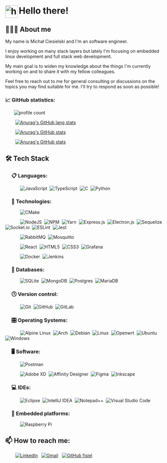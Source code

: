 # <img alt="handwavegif" src="https://user-images.githubusercontent.com/39513876/112366216-8cfe7400-8cfe-11eb-8116-7d3dbae20e97.gif" width='40' align="left"/> Hello there!

## 👨🏻‍💻 About me

My name is Michał Ciesielski and I'm an software engineer. 

I enjoy working on many stack layers but lately I'm focusing on embedded linux development and full stack web development.

My main goal is to widen my knowledge about the things I'm currently working on and to share it with my fellow colleagues.

Feel free to reach out to me for general consulting or discussions on the topics you may find suitable for me. I'll try to respond as soon as possible!

### 📈 GitHub statistics:

&nbsp;&nbsp;&nbsp;&nbsp;&nbsp;&nbsp;&nbsp;![profile count](https://komarev.com/ghpvc/?username=fisiel&label=Profile%20views&color=b40e96&style=flat)&nbsp;

&nbsp;&nbsp;&nbsp;&nbsp;&nbsp;&nbsp;&nbsp;&nbsp;[![Anurag's GitHub lang stats](https://github-readme-stats.vercel.app/api/top-langs?username=fisiel&show_icons=true&theme=synthwave&locale=en&layout=compact)](https://github.com/anuraghazra/github-readme-stats)

&nbsp;&nbsp;&nbsp;&nbsp;&nbsp;&nbsp;&nbsp;&nbsp;[![Anurag's GitHub stats](https://github-readme-stats.vercel.app/api?username=fisiel&show_icons=true&theme=synthwave&locale=en)](https://github.com/anuraghazra/github-readme-stats)

&nbsp;&nbsp;&nbsp;&nbsp;&nbsp;&nbsp;&nbsp;&nbsp;[![Anurag's GitHub stats](https://github-readme-streak-stats.herokuapp.com/?user=fisiel&theme=dark)](https://github.com/DenverCoder1/github-readme-streak-stats)

## 🛠 Tech Stack

### &nbsp;&nbsp;&nbsp;&nbsp; 📋 Languages:

&nbsp;&nbsp;&nbsp;&nbsp;&nbsp;&nbsp;&nbsp;&nbsp;&nbsp;&nbsp;&nbsp;&nbsp;![JavaScript](https://img.shields.io/badge/javascript-%23323330.svg?style=for-the-badge&logo=javascript&logoColor=%23F7DF1E)&nbsp;
![TypeScript](https://img.shields.io/badge/typescript-%23007ACC.svg?style=for-the-badge&logo=typescript&logoColor=white)&nbsp;
![C](https://img.shields.io/badge/c-%2300599C.svg?style=for-the-badge&logo=c&logoColor=white)&nbsp;
![Python](https://img.shields.io/badge/python-3670A0?style=for-the-badge&logo=python&logoColor=ffdd54)&nbsp;

### &nbsp;&nbsp;&nbsp;&nbsp; 🔬 Technologies:

&nbsp;&nbsp;&nbsp;&nbsp;&nbsp;&nbsp;&nbsp;&nbsp;&nbsp;&nbsp;&nbsp;&nbsp;![CMake](https://img.shields.io/badge/CMake-%23008FBA.svg?style=for-the-badge&logo=cmake&logoColor=white)&nbsp;

&nbsp;&nbsp;&nbsp;&nbsp;&nbsp;&nbsp;&nbsp;&nbsp;&nbsp;&nbsp;&nbsp;&nbsp;![NodeJS](https://img.shields.io/badge/node.js-6DA55F?style=for-the-badge&logo=node.js&logoColor=white)&nbsp;
![NPM](https://img.shields.io/badge/NPM-%23000000.svg?style=for-the-badge&logo=npm&logoColor=white)&nbsp;
![Yarn](https://img.shields.io/badge/yarn-%232C8EBB.svg?style=for-the-badge&logo=yarn&logoColor=white)&nbsp;
![Express.js](https://img.shields.io/badge/express.js-%23404d59.svg?style=for-the-badge&logo=express&logoColor=%2361DAFB)&nbsp;
![Electron.js](https://img.shields.io/badge/Electron-191970?style=for-the-badge&logo=Electron&logoColor=white)&nbsp;
![Sequelize](https://img.shields.io/badge/Sequelize-52B0E7?style=for-the-badge&logo=Sequelize&logoColor=white)&nbsp;
![Socket.io](https://img.shields.io/badge/Socket.io-black?style=for-the-badge&logo=socket.io&badgeColor=010101)&nbsp;
![ESLint](https://img.shields.io/badge/ESLint-4B3263?style=for-the-badge&logo=eslint&logoColor=white)&nbsp;
![Jest](https://img.shields.io/badge/-jest-%23C21325?style=for-the-badge&logo=jest&logoColor=white)&nbsp;

&nbsp;&nbsp;&nbsp;&nbsp;&nbsp;&nbsp;&nbsp;&nbsp;&nbsp;&nbsp;&nbsp;&nbsp;![RabbitMQ](https://img.shields.io/badge/Rabbitmq-FF6600?style=for-the-badge&logo=rabbitmq&logoColor=white)&nbsp;
![Mosquitto](https://img.shields.io/badge/mosquitto-%233C5280.svg?style=for-the-badge&logo=eclipsemosquitto&logoColor=white)&nbsp;

&nbsp;&nbsp;&nbsp;&nbsp;&nbsp;&nbsp;&nbsp;&nbsp;&nbsp;&nbsp;&nbsp;&nbsp;![React](https://img.shields.io/badge/react-%2320232a.svg?style=for-the-badge&logo=react&logoColor=%2361DAFB)&nbsp;
![HTML5](https://img.shields.io/badge/html5-%23E34F26.svg?style=for-the-badge&logo=html5&logoColor=white)&nbsp;
![CSS3](https://img.shields.io/badge/css3-%231572B6.svg?style=for-the-badge&logo=css3&logoColor=white)&nbsp;
![Grafana](https://img.shields.io/badge/grafana-%23F46800.svg?style=for-the-badge&logo=grafana&logoColor=white)&nbsp;

&nbsp;&nbsp;&nbsp;&nbsp;&nbsp;&nbsp;&nbsp;&nbsp;&nbsp;&nbsp;&nbsp;&nbsp;![Docker](https://img.shields.io/badge/docker-%230db7ed.svg?style=for-the-badge&logo=docker&logoColor=white)&nbsp;
![Jenkins](https://img.shields.io/badge/jenkins-%232C5263.svg?style=for-the-badge&logo=jenkins&logoColor=white)&nbsp;

### &nbsp;&nbsp;&nbsp;&nbsp; 💾 Databases:

&nbsp;&nbsp;&nbsp;&nbsp;&nbsp;&nbsp;&nbsp;&nbsp;&nbsp;&nbsp;&nbsp;&nbsp;![SQLite](https://img.shields.io/badge/sqlite-%2307405e.svg?style=for-the-badge&logo=sqlite&logoColor=white)&nbsp;
![MongoDB](https://img.shields.io/badge/MongoDB-%234ea94b.svg?style=for-the-badge&logo=mongodb&logoColor=white)&nbsp;
![Postgres](https://img.shields.io/badge/postgres-%23316192.svg?style=for-the-badge&logo=postgresql&logoColor=white)&nbsp;
![MariaDB](https://img.shields.io/badge/MariaDB-003545?style=for-the-badge&logo=mariadb&logoColor=white)&nbsp;

### &nbsp;&nbsp;&nbsp;&nbsp; 🕓 Version control: 

&nbsp;&nbsp;&nbsp;&nbsp;&nbsp;&nbsp;&nbsp;&nbsp;&nbsp;&nbsp;&nbsp;&nbsp;![Git](https://img.shields.io/badge/git-%23F05033.svg?style=for-the-badge&logo=git&logoColor=white)&nbsp;
![GitHub](https://img.shields.io/badge/github-%23121011.svg?style=for-the-badge&logo=github&logoColor=white)&nbsp;
![GitLab](https://img.shields.io/badge/gitlab-%23181717.svg?style=for-the-badge&logo=gitlab&logoColor=white)&nbsp;

### &nbsp;&nbsp;&nbsp;&nbsp; 🎛️ Operating Systems:

&nbsp;&nbsp;&nbsp;&nbsp;&nbsp;&nbsp;&nbsp;&nbsp;&nbsp;&nbsp;&nbsp;&nbsp;![Alpine Linux](https://img.shields.io/badge/Alpine_Linux-%230D597F.svg?style=for-the-badge&logo=alpine-linux&logoColor=white)&nbsp;
![Arch](https://img.shields.io/badge/Arch%20Linux-1793D1?logo=arch-linux&logoColor=fff&style=for-the-badge)&nbsp;
![Debian](https://img.shields.io/badge/Debian-D70A53?style=for-the-badge&logo=debian&logoColor=white)&nbsp;
![Linux](https://img.shields.io/badge/Linux-FCC624?style=for-the-badge&logo=linux&logoColor=black)&nbsp;
![Openwrt](https://img.shields.io/badge/OpenWRT-00B5E2?style=for-the-badge&logo=OpenWrt&logoColor=white)&nbsp;
![Ubuntu](https://img.shields.io/badge/Ubuntu-E95420?style=for-the-badge&logo=ubuntu&logoColor=white)&nbsp;
![Windows](https://img.shields.io/badge/Windows-0078D6?style=for-the-badge&logo=windows&logoColor=white)&nbsp;

### &nbsp;&nbsp;&nbsp;&nbsp; 🖥️ Software: 

&nbsp;&nbsp;&nbsp;&nbsp;&nbsp;&nbsp;&nbsp;&nbsp;&nbsp;&nbsp;&nbsp;&nbsp;![Postman](https://img.shields.io/badge/Postman-FF6C37?style=for-the-badge&logo=postman&logoColor=white)&nbsp;

&nbsp;&nbsp;&nbsp;&nbsp;&nbsp;&nbsp;&nbsp;&nbsp;&nbsp;&nbsp;&nbsp;&nbsp;![Adobe XD](https://img.shields.io/badge/Adobe%20XD-470137?style=for-the-badge&logo=Adobe%20XD&logoColor=#FF61F6)&nbsp;
![Affinity Designer](https://img.shields.io/badge/affinity%20desginer-%231B72BE.svg?style=for-the-badge&logo=affinity-designer&logoColor=white)&nbsp;
![Figma](https://img.shields.io/badge/figma-%23F24E1E.svg?style=for-the-badge&logo=figma&logoColor=white)&nbsp;
![Inkscape](https://img.shields.io/badge/Inkscape-e0e0e0?style=for-the-badge&logo=inkscape&logoColor=080A13)&nbsp;

### &nbsp;&nbsp;&nbsp;&nbsp; 💻 IDEs:

&nbsp;&nbsp;&nbsp;&nbsp;&nbsp;&nbsp;&nbsp;&nbsp;&nbsp;&nbsp;&nbsp;&nbsp;![Eclipse](https://img.shields.io/badge/Eclipse-FE7A16.svg?style=for-the-badge&logo=Eclipse&logoColor=white)&nbsp;
![IntelliJ IDEA](https://img.shields.io/badge/IntelliJIDEA-000000.svg?style=for-the-badge&logo=intellij-idea&logoColor=white)&nbsp;
![Notepad++](https://img.shields.io/badge/Notepad++-90E59A.svg?style=for-the-badge&logo=notepad%2b%2b&logoColor=black)&nbsp;
![Visual Studio Code](https://img.shields.io/badge/Visual%20Studio%20Code-0078d7.svg?style=for-the-badge&logo=visual-studio-code&logoColor=white)&nbsp;

### &nbsp;&nbsp;&nbsp;&nbsp; 🤖 Embedded platforms:

&nbsp;&nbsp;&nbsp;&nbsp;&nbsp;&nbsp;&nbsp;&nbsp;&nbsp;&nbsp;&nbsp;&nbsp;![Raspberry Pi](https://img.shields.io/badge/-RaspberryPi-C51A4A?style=for-the-badge&logo=Raspberry-Pi)&nbsp;

## 📫 How to reach me:

&nbsp;&nbsp;&nbsp;&nbsp;&nbsp;&nbsp;&nbsp;&nbsp;<a href="https://www.linkedin.com/in/karolkawski/"><img alt="LinkedIn" src="https://img.shields.io/badge/linkedin%20-%230077B5.svg?&style=flat&logo=linkedin&logoColor=white"/></a> &nbsp;
<a href="mailto:miccies.dev@gmail.com"><img alt="Gmail" src="https://img.shields.io/badge/-Gmail-05122A?style=flat&logo=Gmail" /></a> &nbsp;
[![GitHub fisiel](https://img.shields.io/github/followers/fisiel?label=follow&style=social)](https://github.com/fisiel)&nbsp;

